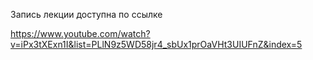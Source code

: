 Запись лекции доступна по ссылке

https://www.youtube.com/watch?v=iPx3tXExn1I&list=PLlN9z5WD58jr4_sbUx1prOaVHt3UIUFnZ&index=5